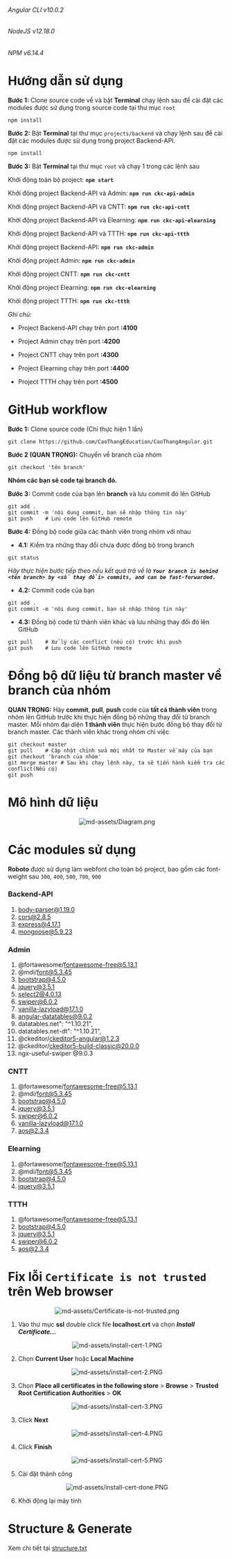 ###### Angular CLI v10.0.2
###### NodeJS v12.18.0
###### NPM v6.14.4

# Hướng dẫn sử dụng

**Bước 1:** Clone source code về và bật **Terminal** chạy lệnh sau để cài đặt các modules được sử dụng trong source code tại thư mục `root`

```
npm install
``` 

**Bước 2:** Bật **Terminal** tại thư mục `projects/backend` và chạy lệnh sau để cài đặt các modules được sử dụng trong project Backend-API.

```
npm install
``` 

**Bước 3:** Bật **Terminal** tại thư mục `root` và chạy 1 trong các lệnh sau

Khởi động toàn bộ project: **`npm start`**

Khởi động project Backend-API và Admin: **`npm run ckc-api-admin`**

Khởi động project Backend-API và CNTT: **`npm run ckc-api-cntt`**

Khởi động project Backend-API và Elearning: **`npm run ckc-api-elearning`**

Khởi động project Backend-API và TTTH: **`npm run ckc-api-ttth`**

Khởi động project Backend-API: **`npm run ckc-admin`**

Khởi động project Admin: **`npm run ckc-admin`**

Khởi động project CNTT: **`npm run ckc-cntt`**

Khởi động project Elearning: **`npm run ckc-elearning`**

Khởi động project TTTH: **`npm run ckc-ttth`**

*Ghi chú:*

- Project Backend-API chạy trên port **:4100**

- Project Admin chạy trên port **:4200**

- Project CNTT chạy trên port **:4300**

- Project Elearning chạy trên port **:4400**

- Project TTTH chạy trên port **:4500**


# GitHub workflow

**Bước 1:** Clone source code (Chỉ thực hiện 1 lần)

```
git clone https://github.com/CaoThangEducation/CaoThangAngular.git
```

**Bước 2 (QUAN TRỌNG):** Chuyển về branch của nhóm

```
git checkout 'tên branch'
```

**Nhóm các bạn sẽ code tại branch đó.**


**Bước 3:** Commit code của bạn lên **branch** và lưu commit đó lên GitHub

```
git add .
git commit -m 'nội dung commit, bạn sẽ nhập thông tin này'
git push    # Lưu code lên GitHub remote
```

**Bước 4:** Đồng bộ code giữa các thành viên trong nhóm với nhau

- **4.1:** Kiểm tra những thay đổi chưa được đồng bộ trong branch

```
git status
```

*Hãy thực hiện bước tiếp theo nếu kết quả trả về là **`Your branch is behind <tên branch> by <số thay đổi> commits, and can be fast-forwarded.`***

- **4.2:** Commit code của bạn

```
git add .
git commit -m 'nội dung commit, bạn sẽ nhập thông tin này'
```

- **4.3:** Đồng bộ code từ thành viên khác và lưu những thay đổi đó lên GitHub

```
git pull    # Xử lý các conflict (nếu có) trước khi push
git push    # Lưu code lên GitHub remote
```

# Đồng bộ dữ liệu từ branch master về branch của nhóm

**QUAN TRỌNG:** Hãy **commit**, **pull**, **push** code của **tất cả thành viên** trong nhóm lên GitHub trước khi thực hiện đồng bộ những thay đổi từ branch master. Mỗi nhóm đại diện **1 thành viên** thực hiện bước đồng bộ thay đổi từ branch master. Các thành viên khác trong nhóm chỉ việc

```
git checkout master
git pull    # Cập nhật chỉnh sửa mới nhất từ Master về máy của bạn
git checkout 'branch của nhóm'
git merge master # Sau khi chạy lệnh này, ta sẽ tiến hành kiểm tra các conflict(Nếu có)
git push
```

# Mô hình dữ liệu

<p align='center'>
  <img src='md-assets/Diagram.png' alt='md-assets/Diagram.png'>
</p>

# Các modules sử dụng

**Roboto** được sử dụng làm webfont cho toàn bộ project, bao gồm các font-weight sau `300`, `400`, `500`, `700`, `900`

### Backend-API

1. body-parser@1.19.0
2. cors@2.8.5
3. express@4.17.1
4. mongoose@5.9.23

### Admin

1. @fortawesome/fontawesome-free@5.13.1
2. @mdi/font@5.3.45
3. bootstrap@4.5.0
4. jquery@3.5.1
5. select2@4.0.13
6. swiper@6.0.2
7. vanilla-lazyload@17.1.0
8. angular-datatables@9.0.2
9. datatables.net": "^1.10.21",
10. datatables.net-dt": "^1.10.21",
11. @ckeditor/ckeditor5-angular@1.2.3
12. @ckeditor/ckeditor5-build-classic@20.0.0
13. ngx-useful-swiper @9.0.3

### CNTT

1. @fortawesome/fontawesome-free@5.13.1
2. @mdi/font@5.3.45
3. bootstrap@4.5.0
4. jquery@3.5.1
6. swiper@6.0.2
7. vanilla-lazyload@17.1.0
8. aos@2.3.4

### Elearning

1. @fortawesome/fontawesome-free@5.13.1
2. @mdi/font@5.3.45
3. bootstrap@4.5.0
4. jquery@3.5.1

### TTTH

1. @fortawesome/fontawesome-free@5.13.1
2. bootstrap@4.5.0
3. jquery@3.5.1
4. swiper@6.0.2
5. aos@2.3.4

# Fix lỗi `Certificate is not trusted` trên Web browser

<p align='center'>
  <img src='md-assets/Certificate-is-not-trusted.png' alt='md-assets/Certificate-is-not-trusted.png'>
</p>

1. Vào thư mục **ssl** double click file **localhost.crt** và chọn ***Install Certificate...***

<p align='center'>
  <img src='md-assets/install-cert-1.PNG' alt='md-assets/install-cert-1.PNG'>
</p>

2. Chọn **Current User** hoặc **Local Machine**

<p align='center'>
  <img src='md-assets/install-cert-2.PNG' alt='md-assets/install-cert-2.PNG'>
</p>

3. Chọn **Place all certificates in the following store** > **Browse** > **Trusted Root Certification Authorities** > **OK**

<p align='center'>
  <img src='md-assets/install-cert-3.PNG' alt='md-assets/install-cert-3.PNG'>
</p>

3. Click **Next**

<p align='center'>
  <img src='md-assets/install-cert-4.PNG' alt='md-assets/install-cert-4.PNG'>
</p>

4. Click **Finish**

<p align='center'>
  <img src='md-assets/install-cert-5.PNG' alt='md-assets/install-cert-5.PNG'>
</p>

5. Cài đặt thành công

<p align='center'>
  <img src='md-assets/install-cert-done.PNG' alt='md-assets/install-cert-done.PNG'>
</p>

6. Khởi động lại máy tính

# Structure & Generate

Xem chi tiết tại [structure.txt](structure.txt)
